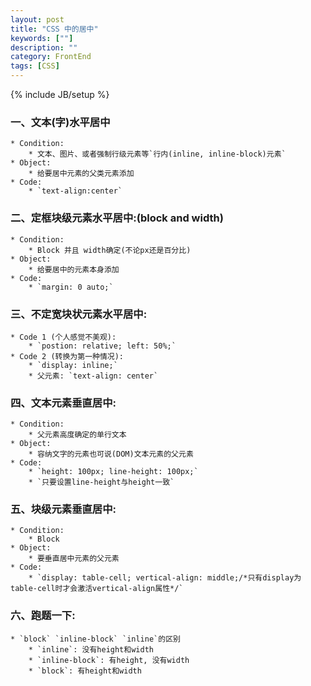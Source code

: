 ```yaml
---
layout: post
title: "CSS 中的居中"
keywords: [""]
description: ""
category: FrontEnd
tags: [CSS]
---
```

{% include JB/setup %}

### 一、文本(字)水平居中
    * Condition: 
        * 文本、图片、或者强制行级元素等`行内(inline, inline-block)元素`
    * Object:
        * 给要居中元素的父类元素添加
    * Code: 
        * `text-align:center`

### 二、定框块级元素水平居中:(block and width)
    * Condition:
        * Block 并且 width确定(不论px还是百分比)
    * Object:
        * 给要居中的元素本身添加
    * Code:
        * `margin: 0 auto;`

### 三、不定宽块状元素水平居中:
    * Code 1 (个人感觉不美观):
        * `postion: relative; left: 50%;`
    * Code 2 (转换为第一种情况):
        * `display: inline;`
        * 父元素: `text-align: center`

### 四、文本元素垂直居中:
    * Condition:
        * 父元素高度确定的单行文本
    * Object:
        * 容纳文字的元素也可说(DOM)文本元素的父元素
    * Code:
        * `height: 100px; line-height: 100px;`
        * `只要设置line-height与height一致`

### 五、块级元素垂直居中:
    * Condition:
        * Block
    * Object:
        * 要垂直居中元素的父元素
    * Code:
        * `display: table-cell; vertical-align: middle;/*只有display为table-cell时才会激活vertical-align属性*/`

### 六、跑题一下:
    * `block` `inline-block` `inline`的区别
        * `inline`: 没有height和width
        * `inline-block`: 有height, 没有width
        * `block`: 有height和width
